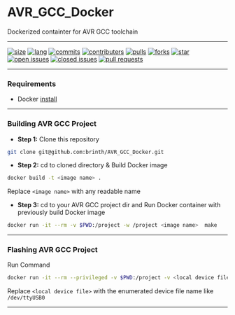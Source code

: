 # AVR_GCC_Docker
Dockerized containter for AVR GCC toolchain

---
[![size](https://img.shields.io/github/repo-size/brinth/AVR_GCC_Docker)](https://github.com/brinth/AVR_GCC_Docker)
[![lang](https://img.shields.io/github/languages/top/brinth/AVR_GCC_Docker)](https://github.com/brinth/AVR_GCC_Docker)
[![commits](https://img.shields.io/github/commit-activity/t/brinth/AVR_GCC_Docker)](https://github.com/brinth/AVR_GCC_Docker)
[![contributers](https://img.shields.io/github/contributors/brinth/AVR_GCC_Docker)](https://github.com/brinth/AVR_GCC_Docker)
[![pulls](https://img.shields.io/docker/pulls/brinth/avr_gcc)](https://github.com/brinth/AVR_GCC_Docker)
[![forks](https://img.shields.io/github/forks/brinth/AVR_GCC_Docker)](https://github.com/brinth/AVR_GCC_Docker)
[![star](https://img.shields.io/github/stars/brinth/AVR_GCC_Docker)](https://github.com/brinth/AVR_GCC_Docker)
[![open issues](https://img.shields.io/github/issues-raw/brinth/AVR_GCC_Docker)](https://github.com/brinth/AVR_GCC_Docker)
[![closed issues](https://img.shields.io/github/issues-closed/brinth/AVR_GCC_Docker)](https://github.com/brinth/AVR_GCC_Docker)
[![pull requests](https://img.shields.io/github/issues-pr/brinth/AVR_GCC_Docker)](https://github.com/brinth/AVR_GCC_Docker)

---
### Requirements
* Docker [install](https://docs.docker.com/get-docker/)

---
### Building AVR GCC Project
- **Step 1:** Clone this repository 
```bash
git clone git@github.com:brinth/AVR_GCC_Docker.git
```
- **Step 2:** cd to cloned directory & Build Docker image
```bash
docker build -t <image name> .
```
Replace `<image name>` with any readable name
- **Step 3:** cd to your AVR GCC project dir and Run Docker container with previously build Docker image
```bash
docker run -it --rm -v $PWD:/project -w /project <image name>  make
```

---
### Flashing AVR GCC Project
Run Command
```bash
docker run -it --rm --privileged -v $PWD:/project -v <local device file>:/dev/ttyUSB0 -w /project <image name> avrdude <args> 
```
Replace `<local device file>` with the enumerated device file name like `/dev/ttyUSB0`

---
